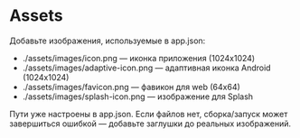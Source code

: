 # Assets

Добавьте изображения, используемые в app.json:

- ./assets/images/icon.png — иконка приложения (1024x1024)
- ./assets/images/adaptive-icon.png — адаптивная иконка Android (1024x1024)
- ./assets/images/favicon.png — фавикон для web (64x64)
- ./assets/images/splash-icon.png — изображение для Splash

Пути уже настроены в app.json. Если файлов нет, сборка/запуск может завершиться ошибкой — добавьте заглушки до реальных изображений.
